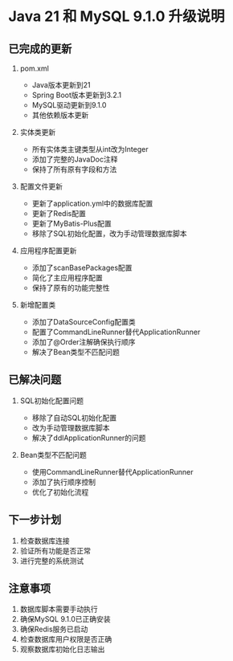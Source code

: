 # Java 21 和 MySQL 9.1.0 升级说明

## 已完成的更新
1. pom.xml
   - Java版本更新到21
   - Spring Boot版本更新到3.2.1
   - MySQL驱动更新到9.1.0
   - 其他依赖版本更新

2. 实体类更新
   - 所有实体类主键类型从int改为Integer
   - 添加了完整的JavaDoc注释
   - 保持了所有原有字段和方法

3. 配置文件更新
   - 更新了application.yml中的数据库配置
   - 更新了Redis配置
   - 更新了MyBatis-Plus配置
   - 移除了SQL初始化配置，改为手动管理数据库脚本

4. 应用程序配置更新
   - 添加了scanBasePackages配置
   - 简化了主应用程序配置
   - 保持了原有的功能完整性

5. 新增配置类
   - 添加了DataSourceConfig配置类
   - 配置了CommandLineRunner替代ApplicationRunner
   - 添加了@Order注解确保执行顺序
   - 解决了Bean类型不匹配问题

## 已解决问题
1. SQL初始化配置问题
   - 移除了自动SQL初始化配置
   - 改为手动管理数据库脚本
   - 解决了ddlApplicationRunner的问题

2. Bean类型不匹配问题
   - 使用CommandLineRunner替代ApplicationRunner
   - 添加了执行顺序控制
   - 优化了初始化流程

## 下一步计划
1. 检查数据库连接
2. 验证所有功能是否正常
3. 进行完整的系统测试

## 注意事项
1. 数据库脚本需要手动执行
2. 确保MySQL 9.1.0已正确安装
3. 确保Redis服务已启动
4. 检查数据库用户权限是否正确
5. 观察数据库初始化日志输出 